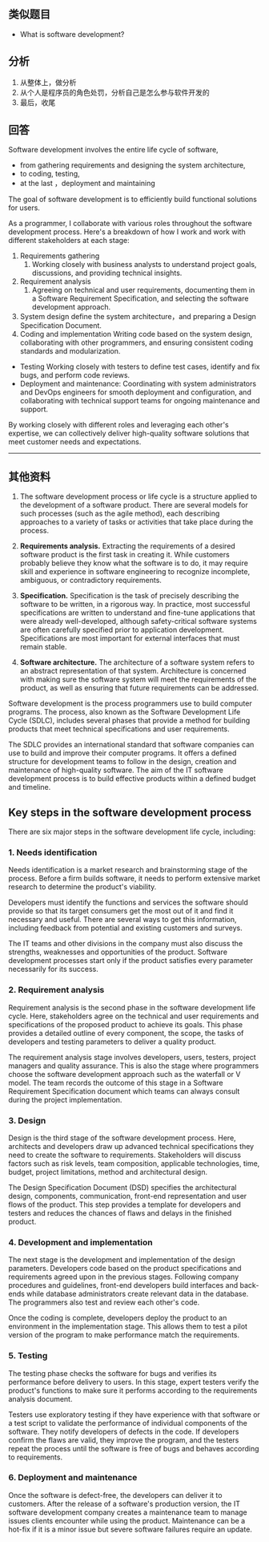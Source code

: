 
## 类似题目

- What is software development?


## 分析

1. 从整体上，做分析
2. 从个人是程序员的角色处罚，分析自己是怎么参与软件开发的
3. 最后，收尾


## 回答

Software development involves the entire life cycle of software, 
- from gathering requirements and designing the system architecture,
- to coding, testing,
- at the last ，deployment and maintaining

The goal of software development is to efficiently build functional solutions for users.

As a programmer, I collaborate with various roles throughout the software development process. Here's a breakdown of how I work and work with different stakeholders at each stage:

1. Requirements gathering
	1.  Working closely with business analysts to understand project goals,  discussions, and providing technical insights.
2.  Requirement analysis
	1. Agreeing on technical and user requirements, documenting them in a Software Requirement Specification, and selecting the software development approach.
3.  System design
	 define the system architecture，and preparing a Design Specification Document.
4. Coding and implementation
	Writing code based on the system design, collaborating with other programmers, and ensuring consistent coding standards and modularization.
-   Testing
	 Working closely with testers to define test cases, identify and fix bugs, and perform code reviews.
-   Deployment and maintenance:
	Coordinating with system administrators and DevOps engineers for smooth deployment and configuration, and collaborating with technical support teams for ongoing maintenance and support.

By working closely with different roles and leveraging each other's expertise, we can collectively deliver high-quality software solutions that meet customer needs and expectations.


---
## 其他资料
1. The software development process or life cycle is a structure applied to the development of a software product. There are several models for such processes (such as the agile method), each describing approaches to a variety of tasks or activities that take place during the process.

2.  **Requirements analysis.** Extracting the requirements of a desired software product is the first task in creating it. While customers probably believe they know what the software is to do, it may require skill and experience in software engineering to recognize incomplete, ambiguous, or contradictory requirements.
3.  **Specification.** Specification is the task of precisely describing the software to be written, in a rigorous way. In practice, most successful specifications are written to understand and fine-tune applications that were already well-developed, although safety-critical software systems are often carefully specified prior to application development. Specifications are most important for external interfaces that must remain stable.
4.  **Software architecture.** The architecture of a software system refers to an abstract representation of that system. Architecture is concerned with making sure the software system will meet the requirements of the product, as well as ensuring that future requirements can be addressed.





Software development is the process programmers use to build computer programs. The process, also known as the Software Development Life Cycle (SDLC), includes several phases that provide a method for building products that meet technical specifications and user requirements.

The SDLC provides an international standard that software companies can use to build and improve their computer programs. It offers a defined structure for development teams to follow in the design, creation and maintenance of high-quality software. The aim of the IT software development process is to build effective products within a defined budget and timeline.

## Key steps in the software development process

There are six major steps in the software development life cycle, including:

### 1. Needs identification

Needs identification is a market research and brainstorming stage of the process. Before a firm builds software, it needs to perform extensive market research to determine the product's viability.

Developers must identify the functions and services the software should provide so that its target consumers get the most out of it and find it necessary and useful. There are several ways to get this information, including feedback from potential and existing customers and surveys.

The IT teams and other divisions in the company must also discuss the strengths, weaknesses and opportunities of the product. Software development processes start only if the product satisfies every parameter necessarily for its success.

### 2. Requirement analysis

Requirement analysis is the second phase in the software development life cycle. Here, stakeholders agree on the technical and user requirements and specifications of the proposed product to achieve its goals. This phase provides a detailed outline of every component, the scope, the tasks of developers and testing parameters to deliver a quality product.

The requirement analysis stage involves developers, users, testers, project managers and quality assurance. This is also the stage where programmers choose the software development approach such as the waterfall or V model. The team records the outcome of this stage in a Software Requirement Specification document which teams can always consult during the project implementation.

### 3. Design

Design is the third stage of the software development process. Here, architects and developers draw up advanced technical specifications they need to create the software to requirements. Stakeholders will discuss factors such as risk levels, team composition, applicable technologies, time, budget, project limitations, method and architectural design.

The Design Specification Document (DSD) specifies the architectural design, components, communication, front-end representation and user flows of the product. This step provides a template for developers and testers and reduces the chances of flaws and delays in the finished product.

### 4. Development and implementation

The next stage is the development and implementation of the design parameters. Developers code based on the product specifications and requirements agreed upon in the previous stages. Following company procedures and guidelines, front-end developers build interfaces and back-ends while database administrators create relevant data in the database. The programmers also test and review each other's code.

Once the coding is complete, developers deploy the product to an environment in the implementation stage. This allows them to test a pilot version of the program to make performance match the requirements.

### 5. Testing

The testing phase checks the software for bugs and verifies its performance before delivery to users. In this stage, expert testers verify the product's functions to make sure it performs according to the requirements analysis document.

Testers use exploratory testing if they have experience with that software or a test script to validate the performance of individual components of the software. They notify developers of defects in the code. If developers confirm the flaws are valid, they improve the program, and the testers repeat the process until the software is free of bugs and behaves according to requirements.

### 6. Deployment and maintenance

Once the software is defect-free, the developers can deliver it to customers. After the release of a software's production version, the IT software development company creates a maintenance team to manage issues clients encounter while using the product. Maintenance can be a hot-fix if it is a minor issue but severe software failures require an update.

